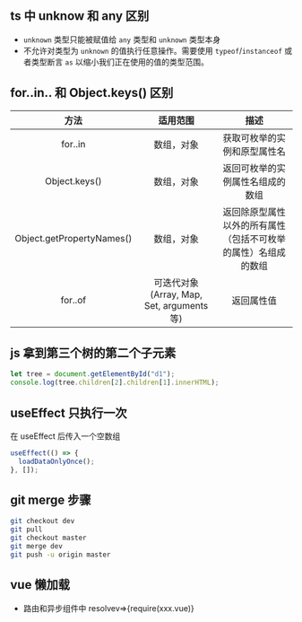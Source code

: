## ts 中 unknow 和 any 区别

- `unknown` 类型只能被赋值给 `any` 类型和 `unknown` 类型本身
- 不允许对类型为 `unknown` 的值执行任意操作。需要使用 `typeof`/`instanceof` 或者类型断言 `as` 以缩小我们正在使用的值的类型范围。

## for..in.. 和 Object.keys() 区别

|           方法            |                 适用范围                  |                              描述                              |
| :-----------------------: | :---------------------------------------: | :------------------------------------------------------------: |
|          for..in          |                数组，对象                 |                  获取可枚举的实例和原型属性名                  |
|       Object.keys()       |                数组，对象                 |                返回可枚举的实例属性名组成的数组                |
| Object.getPropertyNames() |                数组，对象                 | 返回除原型属性以外的所有属性（包括不可枚举的属性）名组成的数组 |
|          for..of          | 可迭代对象(Array, Map, Set, arguments 等) |                           返回属性值                           |

## js 拿到第三个树的第二个子元素

```js
let tree = document.getElementById("d1");
console.log(tree.children[2].children[1].innerHTML);
```

## useEffect 只执行一次

在 useEffect 后传入一个空数组

```js
useEffect(() => {
  loadDataOnlyOnce();
}, []);
```

## git merge 步骤

```bash
git checkout dev
git pull
git checkout master
git merge dev
git push -u origin master
```

## vue 懒加载

- 路由和异步组件中 resolvev=>{require(xxx.vue)}
